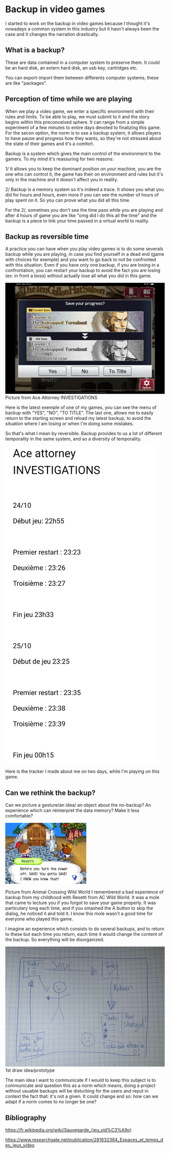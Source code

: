 # Backup in video games

I started to work on the backup in video games because I thought it's nowadays a
common system in this industry but it hasn't always been the case and it changes
the narration drastically.

## What is a backup?

These are data contained in a computer system to preserve them. It could be an hard disk, an extern hard disk, an usb key, cartridges etc.

You can export-import them between differents computer systems, these are like "packages".

## Perception of time while we are playing

When we play a video game, we enter a specific environment with their rules and limits.
To be able to play, we must submit to it and the story begins within this preconceived sphere. It can range from a simple experiment of a few minutes to entire days devoted to finalizing this game.
For the secon option, the norm is to use a backup system, it allows players to have pause and progress how they wants, so they're not stressed about the state of their games and it's a comfort.

Backup is a system which gives the main control of the environment to the gamers.
To my mind it's reassuring for two reasons:

1/ It allows you to keep the dominant position on your machine, you are the one who can control it, the game has their on environment and rules but it's only in the machine and it doesn't affect you in reality.

2/ Backup is a memory system so it's indeed a trace. It shows you what you did for hours and hours, even more if you can see the number of hours of play spent on it. So you can prove what you did all this time.

For the 2/, sometines you don't see the time pass while you are playing and after 4 hours of game you are like "omg did I do this all the time" and the backup is a piece to link your time passed in a virtual world to reality.

## Backup as reversible time

A practice you can have when you play video games is to do some severals backup while you are playing, in case you find yourself in a dead end (game with choices for exemple) and you want to go back to not be confronted with this situation.
Even if you have only one backup, if you are losing in a confrontation, you can restart your backup to avoid the fact you are losing (ex: in front a boss) without actually lose all what you did in this game.

![](../imgspe/image.png)
Picture from Ace Attorney INVESTIGATIONS

Here is the latest exemple of one of my games, you can see the menu of backup with "YES", "NO", "TO TITLE". The last one, allows me to easily return to the starting screen and reload my latest backup, to avoid the situation where I am losing or when I'm doing some mistakes.

So that's what I mean by reversible. Backup provides to us a lot of different temporality in the same system, and so a diversity of temporality.

![](../imgspe/ace.jpg)

 Here is the tracker I made about me on two days, while I'm playing on this game.

## Can we rethink the backup?

Can we picture a gesture/an idea/ an object about the no-backup? An experience which can reinterpret the data memory? Make it less comfortable?

![](../imgspe/WW_Resetti.png)

Picture from Animal Crossing Wild World
I remembered a bad experience of backup from my childhood with Resetti from AC Wild World. It was a mole that came to lecture you if you forgot to save your game properly. It was particulary long each time, and if you smashed the A button to skip the dialog, he noticed it and told it. I know this mole wasn't a good time for everyone who played this game.

I imagine an experience which consists to do several backups, and to return to these but each time you return, each time it would change the content of the backup. So everything will be disorganized.

![](../imgspe/IMG_20221024_005352.jpg)
1st draw idea/prototype

The main idea I want to communicate if I would to keep this subject is to communicate and question this as a norm which means, doing a project without usuable backups will be disturbing for the users and reput in context the fact that: it's not a given. It could change and so: how can we adapt if a norm comes to no longer be one?


## Bibliography

https://fr.wikipedia.org/wiki/Sauvegarde_(jeu_vid%C3%A9o)

https://www.researchgate.net/publication/281632384_Espaces_et_temps_des_jeux_video


